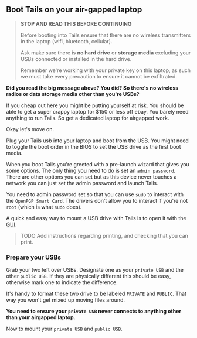 ## Boot Tails on your air-gapped laptop

> **STOP AND READ THIS BEFORE CONTINUING**
>
> Before booting into Tails ensure that there are no wireless transmitters in the laptop (wifi, bluetooth, cellular).
>
> Ask make sure there is **no hard drive** or **storage media** excluding your USBs connected or installed in the hard drive.
>
> Remember we're working with your private key on this laptop, as such we must take every precaution to
ensure it cannot be exfiltrated.


**Did you read the big message above? You did? So there's no wireless radios or data storage media other than you're USBs?**

If you cheap out here you might be putting yourself at risk.
You should be able to get a super crappy laptop for $150 or less off ebay.
You barely need anything to run Tails. So get a dedicated laptop for airgapped work.

Okay let's move on.

Plug your Tails usb into your laptop and boot from the USB. You might need to toggle the boot order in the BIOS to set the USB drive as the first boot media.

When you boot Tails you're greeted with a pre-launch wizard that gives you some options. The only thing you need to do is set an `admin password`. There are other options you can set but as this device never touches a
network you can just set the admin password and launch Tails.

You need to admin password set so that you can use `sudo` to interact with the `OpenPGP Smart Card`. The drivers don't allow you to interact if you're not `root` (which is what `sudo` does).

A quick and easy way to mount a USB drive with Tails is to open it with the <abbr title="Graphical User Interface">GUI</abbr>.


> TODO Add instructions regarding printing, and checking that you can print.

### Prepare your USBs

Grab your two left over USBs. Designate one as your `private USB` and the other `public USB`. If they are physically different
this should be easy, otherwise mark one to indicate the difference.

It's handy to format these two drive to be labeled `PRIVATE` and `PUBLIC`. That way you won't get mixed up moving files around.

**You need to ensure your `private USB` never connects to anything other than your airgapped laptop.**

Now to mount your `private USB` and `public USB`.

